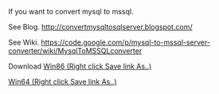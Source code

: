 If you want to convert mysql to mssql.

See Blog.
http://convertmysqltosqlserver.blogspot.com/


See Wiki.
https://code.google.com/p/mysql-to-mssql-server-converter/wiki/MysqlToMSSQLconverter


Download
<a href='https://code.google.com/p/mysql-to-mssql-server-converter/source/browse/trunk/MysqlToMssqlx64.zip'>
Win86 (Right click Save link As..)</a>


<a href='https://code.google.com/p/mysql-to-mssql-server-converter/source/browse/trunk/MysqlToMssqlx86.zip'>
Win64 (Right click Save link As..)</a>